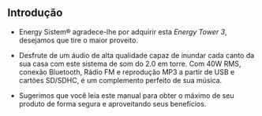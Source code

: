 ﻿## Introdução 

* Energy Sistem® agradece-lhe por adquirir esta *Energy Tower 3*, desejamos que tire o maior proveito.

* Desfrute de um áudio de alta qualidade capaz de inundar cada canto da sua casa com este sistema de som do 2.0 em torre. Com 40W RMS, conexão Bluetooth, Rádio FM e reprodução MP3 a partir de USB e cartões SD/SDHC, é um complemento perfeito de sua música. 

* Sugerimos que você leia este manual para obter o máximo de seu produto de forma segura e aproveitando seus benefícios.
